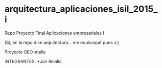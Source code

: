 # arquitectura_aplicaciones_isil_2015_i

Repo Proyecto Final Aplicaciones empresariales I

(Si, en la repo dice arquitectura... me equivoqué pues :c)


Proyecto GEO-malla

INTEGRANTES:
*Jair Revilla
